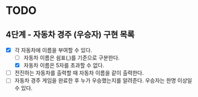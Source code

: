 # TODO
## 4단계 - 자동차 경주 (우승자) 구현 목록
- [x] 각 자동차에 이름을 부여할 수 있다. 
  - [ ] 자동차 이름은 쉼표(,)를 기준으로 구분한다.
  - [x] 자동차 이름은 5자를 초과할 수 없다.
- [ ] 전진하는 자동차를 출력할 때 자동차 이름을 같이 출력한다.
- [ ] 자동차 경주 게임을 완료한 후 누가 우승했는지를 알려준다. 우승자는 한명 이상일 수 있다.